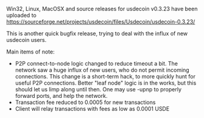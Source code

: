 Win32, Linux, MacOSX and source releases for usdecoin v0.3.23 have been uploaded to
https://sourceforge.net/projects/usdecoin/files/Usdecoin/usdecoin-0.3.23/

This is another quick bugfix release, trying to deal with the influx of new usdecoin users.

Main items of note:

* P2P connect-to-node logic changed to reduce timeout a bit.  The network saw a huge influx of new users, who do not permit incoming connections.  This change is a short-term hack, to more quickly hunt for useful P2P connections.  Better "leaf node" logic is in the works, but this should let us limp along until then.  One may use -upnp to properly forward ports, and help the network.
* Transaction fee reduced to 0.0005 for new transactions
* Client will relay transactions with fees as low as 0.0001 USDE
